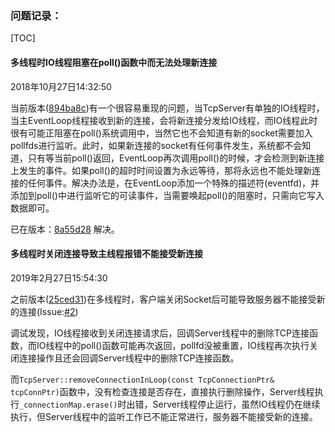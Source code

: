 ### 问题记录：

[TOC]

#### 多线程时IO线程阻塞在poll()函数中而无法处理新连接
2018年10月27日14:32:50

当前版本([894ba8c](https://github.com/NitefullWind/unet/commit/894ba8c6e7b2d41f3ae7180a511678872904dfd6))有一个很容易重现的问题，当TcpServer有单独的IO线程时，当主EventLoop线程接收到新的连接，会将新连接分发给IO线程，而IO线程此时很有可能正阻塞在poll()系统调用中，当然它也不会知道有新的socket需要加入pollfds进行监听。此时，如果新连接的socket有任何事件发生，系统都不会知道，只有等当前poll()返回，EventLoop再次调用poll()的时候，才会检测到新连接上发生的事件。如果poll()的超时时间设置为永远等待，那将永远也不能处理新连接的任何事件。解决办法是，在EventLoop添加一个特殊的描述符(eventfd)，并添加到poll()中进行监听它的可读事件，当需要唤起poll()的阻塞时，只需向它写入数据即可。

已在版本：[8a55d28](https://github.com/NitefullWind/unet/commit/8a55d28c511477b6f7b1ccd50fbc0483291aa3a0) 解决。

#### 多线程时关闭连接导致主线程报错不能接受新连接
2019年2月27日15:54:30

之前版本([25ced31](https://github.com/NitefullWind/unet/commit/25ced31d087a9071bfd67d47af7dabd8ef2038bf))在多线程时，客户端关闭Socket后可能导致服务器不能接受新的连接(Issue:[#2](https://github.com/NitefullWind/unet/issues/2))

调试发现，IO线程接收到关闭连接请求后，回调Server线程中的删除TCP连接函数，而IO线程中的poll()函数可能再次返回，pollfd没被重置，IO线程再次执行关闭连接操作且还会回调Server线程中的删除TCP连接函数。

而`TcpServer::removeConnectionInLoop(const TcpConnectionPtr& tcpConnPtr)`函数中，没有检查连接是否存在，直接执行删除操作，Server线程执行`_connectionMap.erase()`时出错，Server线程停止运行，虽然IO线程仍在继续执行，但Server线程中的监听工作已不能正常进行，服务器不能接受新的连接。